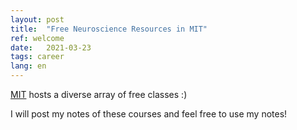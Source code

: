```yaml
---
layout: post
title:  "Free Neuroscience Resources in MIT"
ref: welcome
date:   2021-03-23
tags: career
lang: en
---
```


[MIT](https://ocw.mit.edu/courses/brain-and-cognitive-sciences/) hosts a diverse array of free classes :)

I will post my notes of these courses and feel free to use my notes!
